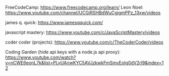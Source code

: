 FreeCodeCamp: https://www.freecodecamp.org/learn/
Leon Noel: https://www.youtube.com/channel/UCGiRSHBdWuCgjgmPPz_13xw/videos

james q. quick:
https://www.jamesqquick.com/

javascript mastery:
https://www.youtube.com/c/JavaScriptMastery/videos

coder coder (projects):
https://www.youtube.com/c/TheCoderCoder/videos

Coding Garden (hide api keys with a node.js api proxy):
https://www.youtube.com/watch?v=nCWE6eonL7k&list=PLyUAnwKYC5AVJzkwkFmSmvEoIg0dV2rl9&index=12